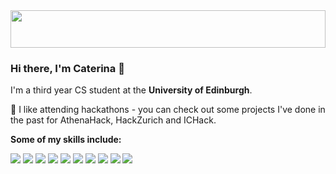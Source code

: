 <img src="https://images.squarespace-cdn.com/content/v1/5ad2754d75f9eeb22cb26028/1566715705847-O82KZ2V95UQCVKXQWZ0A/light+pink+banner-03.jpg?format=2500w" height="60px" width="100%"/>

### Hi there, I'm Caterina 👋

I'm a third year CS student at the **University of Edinburgh**.

🌱 I like attending hackathons - you can check out some projects I've done in the past for AthenaHack, HackZurich and ICHack.

**Some of my skills include:**

![](https://img.shields.io/badge/React-7BDFF2)
![](https://img.shields.io/badge/JavaScript-ff5d8f)
![](https://img.shields.io/badge/HTML5-B2F7EF)
![](https://img.shields.io/badge/Haskell-EFF7F6)
![](https://img.shields.io/badge/Java-F7D6E0)
![](https://img.shields.io/badge/Python-ff5d8f)
![](https://img.shields.io/badge/C-bff8ff)
![](https://img.shields.io/badge/node.js-B2F7EF)
![](https://img.shields.io/badge/MongoDB-bff8ff)
![](https://img.shields.io/badge/Express-ff5d8f)


